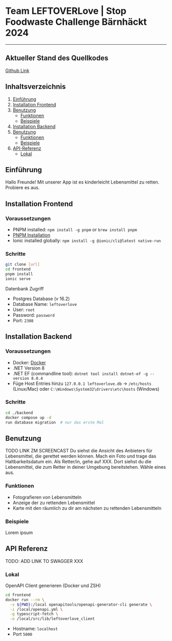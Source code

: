 # Team LEFTOVERLove | Stop Foodwaste Challenge Bärnhäckt 2024

___

## Aktueller Stand des Quellkodes

[Github Link](https://github.com/Poisonlocket/Bernhackt_LEFTOVERLove "link to github repo")

## Inhaltsverzeichnis

1. [Einführung](#einführung)
2. [Installation Frontend](#installation-frontend)
3. [Benutzung](#benutzung)
    - [Funktionen](#funktionen)
    - [Beispiele](#beispiele)
4. [Installation Backend](#installation-backend)
5. [Benutzung](#benutzung)
    - [Funktionen](#funktionen)
    - [Beispiele](#beispiele)
6. [API-Referenz](#api-referenz)
    - [Lokal](#lokal)

## Einführung

Hallo Freunde! Mit unserer App ist es kinderleicht Lebensmittel zu retten. Probiere es aus.

## Installation Frontend

### Voraussetzungen

- PNPM installed: `npm install -g pnpm` or `brew install pnpm`
- [PNPM Installation](https://pnpm.io/installation)
- Ionic installed globally: `npm install -g @ionic/cli@latest native-run`

### Schritte

``` bash
git clone [url]
cd frontend
pnpm install
ionic serve
```

Datenbank Zugriff

- Postgres Database (v 16.2)
- Database Name: `leftoverlove`
- User: `root`
- Password: `password`
- Port: `2308`

## Installation Backend

### Voraussetzungen

- Docker: [Docker](https://docs.docker.com/get-docker/)
- .NET Version 8
- .NET EF (commandline tool): `dotnet tool install dotnet-ef -g --version 8.0.4`
- Füge Host Entries hinzu `127.0.0.1 leftoverlove.db` -> `/etc/hosts` (Linux/Mac) oder
  `C:\Windows\System32\drivers\etc\hosts` (Windows)

### Schritte

``` bash
cd ./backend
docker compose up -d
run database migration  # nur das erste Mal
```

## Benutzung

TODO LINK ZM SCREENCAST
Du siehst die Ansicht des Anbieters für Lebensmittel, die gerettet werden können. Mach ein Foto und trage das Haltbarkeitsdatum ein. Als Retter/in, gehe auf XXX. Dort siehst du die Lebensmittel, die zum Retter in deiner Umgebung bereitstehen. Wähle eines aus.

### Funktionen

- Fotografieren von Lebensmitteln
- Anzeige der zu rettenden Lebensmittel
- Karte mit den räumlich zu dir am nächsten zu rettenden Lebensmitteln

### Beispiele

Lorem ipsum

## API Referenz

TODO: ADD LINK TO SWAGGER
XXX

### Lokal
OpenAPI Client generieren (Docker und ZSH)

``` bash
cd frontend
docker run --rm \
  -v ${PWD}:/local openapitools/openapi-generator-cli generate \
  -i /local/openapi.yml \
  -g typescript-fetch \
  -o /local/src/lib/leftoverlove_client

```

- Hostname: `localhost`
- Port `5000`